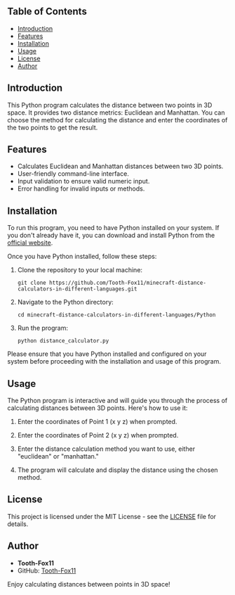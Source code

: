 ## Table of Contents

- [Introduction](#introduction)
- [Features](#features)
- [Installation](#installation)
- [Usage](#usage)
- [License](#license)
- [Author](#author)

## Introduction

This Python program calculates the distance between two points in 3D space. It provides two distance metrics: Euclidean and Manhattan. You can choose the method for calculating the distance and enter the coordinates of the two points to get the result.

## Features

- Calculates Euclidean and Manhattan distances between two 3D points.
- User-friendly command-line interface.
- Input validation to ensure valid numeric input.
- Error handling for invalid inputs or methods.

## Installation

To run this program, you need to have Python installed on your system. If you don't already have it, you can download and install Python from the [official website](https://www.python.org/downloads/).

Once you have Python installed, follow these steps:

1. Clone the repository to your local machine:

    ```shell
    git clone https://github.com/Tooth-Fox11/minecraft-distance-calculators-in-different-languages.git
    ```

2. Navigate to the Python directory:

    ```shell
    cd minecraft-distance-calculators-in-different-languages/Python
    ```

3. Run the program:

    ```shell
    python distance_calculator.py
    ```

Please ensure that you have Python installed and configured on your system before proceeding with the installation and usage of this program.

## Usage

The Python program is interactive and will guide you through the process of calculating distances between 3D points. Here's how to use it:

1. Enter the coordinates of Point 1 (x y z) when prompted.

2. Enter the coordinates of Point 2 (x y z) when prompted.

3. Enter the distance calculation method you want to use, either "euclidean" or "manhattan."

4. The program will calculate and display the distance using the chosen method.

## License

This project is licensed under the MIT License - see the [LICENSE](https://github.com/Tooth-Fox11/minecraft-distance-calculators-in-different-languages/blob/main/LICENSE) file for details.

## Author

- **Tooth-Fox11**
- GitHub: [Tooth-Fox11](https://github.com/Tooth-Fox11)

Enjoy calculating distances between points in 3D space!
